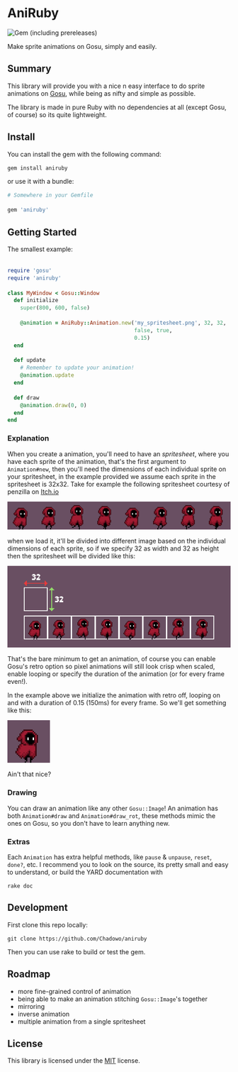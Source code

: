 # AniRuby

![Gem (including prereleases)](https://img.shields.io/gem/v/aniruby?style=flat-square&logo=rubygems&logoColor=white&color=blue)

Make sprite animations on Gosu, simply and easily. 

## Summary

This library will provide you with a nice n easy interface to do sprite animations
on [Gosu](https://www.libgosu.org/), while being as nifty and simple as possible.

The library is made in pure Ruby with no dependencies at all (except Gosu, of course) so
its quite lightweight.

## Install

You can install the gem with the following command:

```console
gem install aniruby
```

or use it with a bundle:

```ruby
# Somewhere in your Gemfile

gem 'aniruby'
```

## Getting Started

The smallest example:

```ruby

require 'gosu'
require 'aniruby'

class MyWindow < Gosu::Window
  def initialize
    super(800, 600, false)

    @animation = AniRuby::Animation.new('my_spritesheet.png', 32, 32,
                                        false, true,
                                        0.15)
  end

  def update
    # Remember to update your animation!
    @animation.update
  end

  def draw
    @animation.draw(0, 0)
  end
end
```

### Explanation

When you create a animation, you'll need to have an *spritesheet*, where you have
each sprite of the animation, that's the first argument to `Animation#new`, then
you'll need the dimensions of each individual sprite on your spritesheet, in the
example provided we assume each sprite in the spritesheet is 32x32. Take for example
the following spritesheet courtesy of penzilla on [Itch.io](https://penzilla.itch.io/hooded-protagonist)

![example spritesheet](assets/example_spritesheet.png)

when we load it, it'll be divided into different image based on the individual
dimensions of each sprite, so if we specify 32 as width and 32 as height then the
spritesheet will be divided like this:

![example spritesheet quads](assets/example_spritesheet_quads.png)

That's the bare minimum to get an animation, of course you can enable Gosu's retro
option so pixel animations will still look crisp when scaled, enable looping or specify
the duration of the animation (or for every frame even!).

In the example above we initialize the animation with retro off, looping on and
with a duration of 0.15 (150ms) for every frame. So we'll get something like this:

![example spritesheet result](assets/example_spritesheet_result.gif)

Ain't that nice?

### Drawing

You can draw an animation like any other `Gosu::Image`! An animation has both
`Animation#draw` and `Animation#draw_rot`, these methods mimic the ones on Gosu, so you don't
have to learn anything new.

### Extras

Each `Animation` has extra helpful methods, like `pause` & `unpause`, `reset`,
`done?`, etc. I recommend you to look on the source, its pretty small and easy to
understand, or build the YARD documentation with

```console
rake doc
```

## Development

First clone this repo locally:

```console
git clone https://github.com/Chadowo/aniruby
```

Then you can use rake to build or test the gem.

## Roadmap

- more fine-grained control of animation
- being able to make an animation stitching `Gosu::Image`'s together
- mirroring
- inverse animation
- multiple animation from a single spritesheet

## License

This library is licensed under the [MIT](LICENSE) license.
